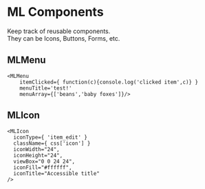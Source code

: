 # ML Components

Keep track of reusable components.  
They can be Icons, Buttons, Forms, etc.

## MLMenu
```
<MLMenu 
    itemClicked={ function(c){console.log('clicked item',c)} } 
    menuTitle='test!'
    menuArray={['beans','baby foxes']}/>
```
## MLIcon
```
<MLIcon 
  iconType={ 'item_edit' } 
  className={ css['icon'] }
  iconWidth="24",
  iconHeight="24",
  viewBox="0 0 24 24",
  iconFill="#ffffff",
  iconTitle="Accessible title"
/>
```